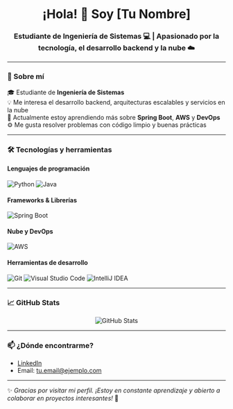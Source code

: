 <h1 align="center">¡Hola! 👋 Soy [Tu Nombre]</h1>
<h3 align="center">Estudiante de Ingeniería de Sistemas 💻 | Apasionado por la tecnología, el desarrollo backend y la nube ☁️</h3>

---

### 🚀 Sobre mí

🎓 Estudiante de **Ingeniería de Sistemas**  
💡 Me interesa el desarrollo backend, arquitecturas escalables y servicios en la nube  
🌱 Actualmente estoy aprendiendo más sobre **Spring Boot**, **AWS** y **DevOps**  
⚙️ Me gusta resolver problemas con código limpio y buenas prácticas

---

### 🛠️ Tecnologías y herramientas

#### Lenguajes de programación

![Python](https://img.shields.io/badge/Python-3776AB?style=for-the-badge&logo=python&logoColor=white)
![Java](https://img.shields.io/badge/Java-007396?style=for-the-badge&logo=java&logoColor=white)

#### Frameworks & Librerías

![Spring Boot](https://img.shields.io/badge/Spring_Boot-6DB33F?style=for-the-badge&logo=spring-boot&logoColor=white)

#### Nube y DevOps

![AWS](https://img.shields.io/badge/AWS-232F3E?style=for-the-badge&logo=amazon-aws&logoColor=white)

#### Herramientas de desarrollo

![Git](https://img.shields.io/badge/Git-F05032?style=for-the-badge&logo=git&logoColor=white)
![Visual Studio Code](https://img.shields.io/badge/VS_Code-007ACC?style=for-the-badge&logo=visual-studio-code&logoColor=white)
![IntelliJ IDEA](https://img.shields.io/badge/IntelliJ_IDEA-000000?style=for-the-badge&logo=intellij-idea&logoColor=white)

---

### 📈 GitHub Stats

<p align="center">
  <img src="https://github-readme-stats.vercel.app/api?username=TU_USUARIO&show_icons=true&theme=radical" alt="GitHub Stats" />
</p>

---

### 📫 ¿Dónde encontrarme?

- [LinkedIn](https://www.linkedin.com/in/TU_USUARIO)  
- Email: tu.email@ejemplo.com

---

✨ _Gracias por visitar mi perfil. ¡Estoy en constante aprendizaje y abierto a colaborar en proyectos interesantes!_ 🚀
